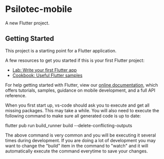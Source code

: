 # Psilotec-mobile

A new Flutter project.

## Getting Started

This project is a starting point for a Flutter application.

A few resources to get you started if this is your first Flutter project:

- [Lab: Write your first Flutter app](https://flutter.dev/docs/get-started/codelab)
- [Cookbook: Useful Flutter samples](https://flutter.dev/docs/cookbook)

For help getting started with Flutter, view our
[online documentation](https://flutter.dev/docs), which offers tutorials,
samples, guidance on mobile development, and a full API reference.

When you first start up, vs-code should ask you to execute and get all missing packages. This may take a while. You will also need to execute the following command to make sure all generated code is up to date:

flutter pub run build_runner build --delete-conflicting-outputs

The above command is very common and you will be executing it several times during development. If you are doing a lot of development you may want to change the "build" item in the command to "watch" and it will automatically execute the command everytime to save your changes.



